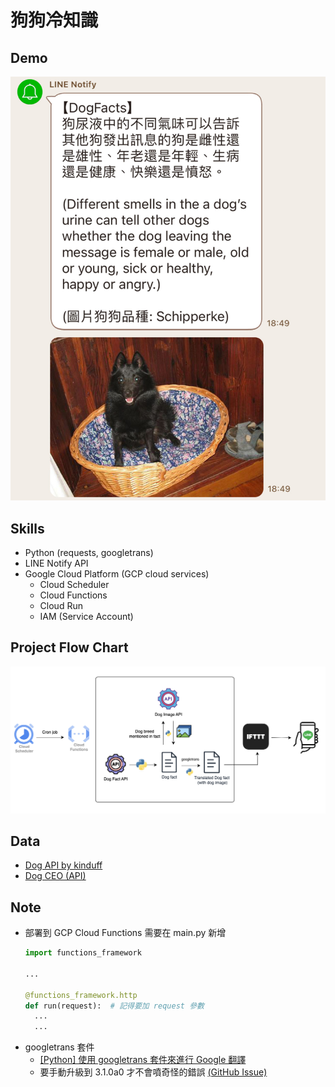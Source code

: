 # 狗狗冷知識

## Demo
![Demo](img/demo_20240629.jpeg)

## Skills
- Python (requests, googletrans)
- LINE Notify API
- Google Cloud Platform (GCP cloud services)
  - Cloud Scheduler
  - Cloud Functions
  - Cloud Run
  - IAM (Service Account)

## Project Flow Chart

![Project Flow Chart](img/dog_fact_project_flow.png)

## Data
- [Dog API by kinduff](https://dogapi.dog/docs/api-v2)
- [Dog CEO (API)](https://dog.ceo/dog-api/)

## Note
- 部署到 GCP Cloud Functions 需要在 main.py 新增
  ```python
  import functions_framework

  ...

  @functions_framework.http
  def run(request):  # 記得要加 request 參數
    ...
    ...
  ``` 
- googletrans 套件
  - [[Python] 使用 googletrans 套件來進行 Google 翻譯
](https://clay-atlas.com/blog/2020/05/05/python-cn-note-package-googletrans-google-translate/)
  - 要手動升級到 3.1.0a0 才不會噴奇怪的錯誤 [(GitHub Issue)](https://github.com/ssut/py-googletrans/issues/366#issuecomment-1613824046)

